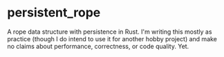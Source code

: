 # persistent_rope

A rope data structure with persistence in Rust. I'm writing this mostly as
practice (though I do intend to use it for another hobby project) and make
no claims about performance, correctness, or code quality. Yet.

